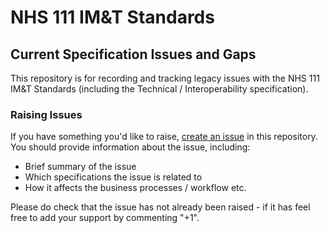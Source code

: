 # NHS 111 IM&T Standards
## Current Specification Issues and Gaps

This repository is for recording and tracking legacy issues with the NHS 111 IM&T Standards (including the Technical / Interoperability specification).

### Raising Issues
If you have something you'd like to raise, [create an issue](https://github.com/iuec/current-spec-issues/issues/new) in this repository.
You should provide information about the issue, including:
* Brief summary of the issue
* Which specifications the issue is related to
* How it affects the business processes / workflow etc.

Please do check that the issue has not already been raised - if it has feel free to add your support by commenting "+1".
